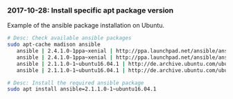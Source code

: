 ### 2017-10-28: Install specific apt package version

Example of the ansible package installation on Ubuntu.

```bash
# Desc: Check available ansible packages
sudo apt-cache madison ansible
   ansible | 2.4.1.0-1ppa~xenial | http://ppa.launchpad.net/ansible/ansible/ubuntu xenial/main amd64 Packages
   ansible | 2.4.1.0-1ppa~xenial | http://ppa.launchpad.net/ansible/ansible/ubuntu xenial/main i386 Packages
   ansible | 2.1.1.0-1~ubuntu16.04.1 | http://de.archive.ubuntu.com/ubuntu xenial-backports/universe amd64 Packages
   ansible | 2.1.1.0-1~ubuntu16.04.1 | http://de.archive.ubuntu.com/ubuntu xenial-backports/universe i386 Packages

# Desc: Install the required ansible package
sudo apt install ansible=2.1.1.0-1~ubuntu16.04.1
```
